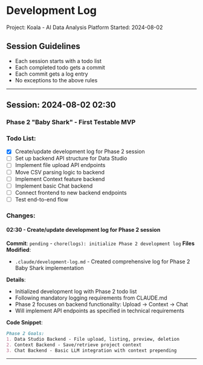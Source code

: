 # Development Log

Project: Koala - AI Data Analysis Platform
Started: 2024-08-02

## Session Guidelines
- Each session starts with a todo list
- Each completed todo gets a commit
- Each commit gets a log entry
- No exceptions to the above rules

---

## Session: 2024-08-02 02:30

### Phase 2 "Baby Shark" - First Testable MVP

### Todo List:
- [x] Create/update development log for Phase 2 session
- [ ] Set up backend API structure for Data Studio
- [ ] Implement file upload API endpoints
- [ ] Move CSV parsing logic to backend
- [ ] Implement Context feature backend
- [ ] Implement basic Chat backend
- [ ] Connect frontend to new backend endpoints
- [ ] Test end-to-end flow

### Changes:

#### 02:30 - Create/update development log for Phase 2 session
**Commit**: `pending` - `chore(logs): initialize Phase 2 development log`
**Files Modified**: 
- `.claude/development-log.md` - Created comprehensive log for Phase 2 Baby Shark implementation

**Details**:
- Initialized development log with Phase 2 todo list
- Following mandatory logging requirements from CLAUDE.md
- Phase 2 focuses on backend functionality: Upload -> Context -> Chat
- Will implement API endpoints as specified in technical requirements

**Code Snippet**:
```markdown
Phase 2 Goals:
1. Data Studio Backend - File upload, listing, preview, deletion
2. Context Backend - Save/retrieve project context
3. Chat Backend - Basic LLM integration with context prepending
```

---